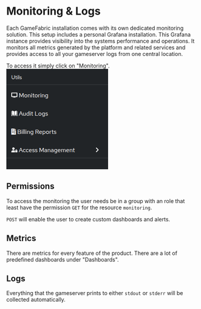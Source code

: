# Monitoring & Logs

Each GameFabric installation comes with its own dedicated monitoring solution.
This setup includes a personal Grafana installation.
This Grafana instance provides visibility into the systems performance and operations.
It monitors all metrics generated by the platform and related services and provides access to all your gameserver logs from one central location.


To access it simply click on "Monitoring".
![Screenshot of the Monitoring sidebar in the GameFabric interface](images/sidebar.png)

## Permissions
To access the monitoring the user needs be in a group with an role that least have the permission `GET` for the resource `monitoring`.

`POST` will enable the user to create custom dashboards and alerts.

## Metrics
There are metrics for every feature of the product.
There are a lot of predefined dashboards under "Dashboards".

## Logs
Everything that the gameserver prints to either `stdout` or `stderr` will be collected automatically.

